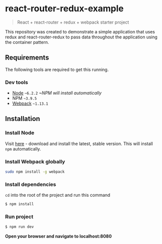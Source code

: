 # react-router-redux-example

> React + react-router + redux + webpack starter project

This repository was created to demonstrate a simple application that uses redux and react-router-redux to pass data throughout the application using the container pattern.

## Requirements
The following tools are required to get this running.

### Dev tools
* [Node](https://nodejs.org/en/) `~6.2.2` *~NPM will install automatically*
* NPM `~3.9.5`
* [Webpack](https://webpack.github.io/) `~1.13.1`


## Installation
### Install Node
Visit [here](https://nodejs.org/en/) - download and install the latest, stable version.
This will install `npm` automatically.

### Install Webpack globally
```sh
sudo npm install -g webpack
```

### Install dependencies
`cd` into the root of the project and run this command
```sh
$ npm install
```

### Run project
```sh
$ npm run dev
```
**Open your browser and navigate to localhost:8080**

[npm-version-image]: https://img.shields.io/npm/v/npm.svg?maxAge=2592000
[dev-dep-image]: https://david-dm.org/JFusco/react-router-redux-example/dev-status.svg
[dev-dep-url]: https://david-dm.org/JFusco/react-router-redux-example#info=devDependencies
[dep-image]: https://img.shields.io/david/JFusco/react-router-redux-example.svg
[dep-url]: https://david-dm.org/JFusco/react-router-redux-example